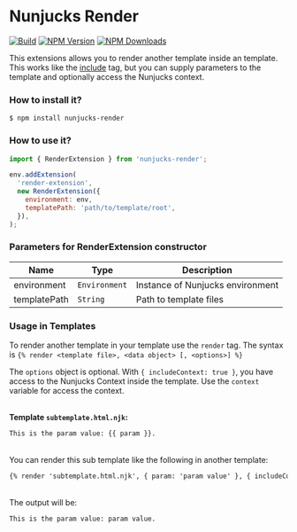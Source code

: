 # Nunjucks Render

[![Build][github-actions-image]][github-actions-url]
[![NPM Version][npm-image]][npm-url]
[![NPM Downloads][downloads-image]][downloads-url]

This extensions allows you to render another template inside an template. This works like 
the [include](https://mozilla.github.io/nunjucks/templating.html#include) tag, but you can supply
parameters to the template and optionally access the Nunjucks context.

### How to install it?

```
$ npm install nunjucks-render
```

### How to use it?

```js
import { RenderExtension } from 'nunjucks-render';

env.addExtension(
  'render-extension',
  new RenderExtension({
    environment: env,
    templatePath: 'path/to/template/root',
  }),
);
```

### Parameters for RenderExtension constructor

| Name         | Type | Description                      |
|--------------| --- |----------------------------------|
| environment  | `Environment` | Instance of Nunjucks environment |
| templatePath | `String` | Path to template files           |

### Usage in Templates

To render another template in your template use the `render` tag. The syntax is
`{% render <template file>, <data object> [, <options>] %}`

The `options` object is optional. With `{ includeContext: true }`, you have access to the Nunjucks Context inside the
template. Use the `context` variable for access the context.
<br><br>

__Template `subtemplate.html.njk`:__

```html
This is the param value: {{ param }}.
```
<br>
You can render this sub template like the following in another template:

```html
{% render 'subtemplate.html.njk', { param: 'param value' }, { includeContext: true } %}
```

<br>
The output will be:

````text
This is the param value: param value.
````

[npm-image]: https://img.shields.io/npm/v/nunjucks-render.svg?label=NPM%20Version
[npm-url]: https://npmjs.org/package/nunjucks-render
[downloads-image]: https://img.shields.io/npm/dt/nunjucks-render?label=Downloads
[downloads-url]: https://npmjs.org/package/nunjucks-render
[github-actions-image]: https://img.shields.io/github/workflow/status/mgascoyne/nunjucks-render/Tests/master?label=Build
[github-actions-url]: https://github.com/mgascoyne/nunjucks-render/actions
